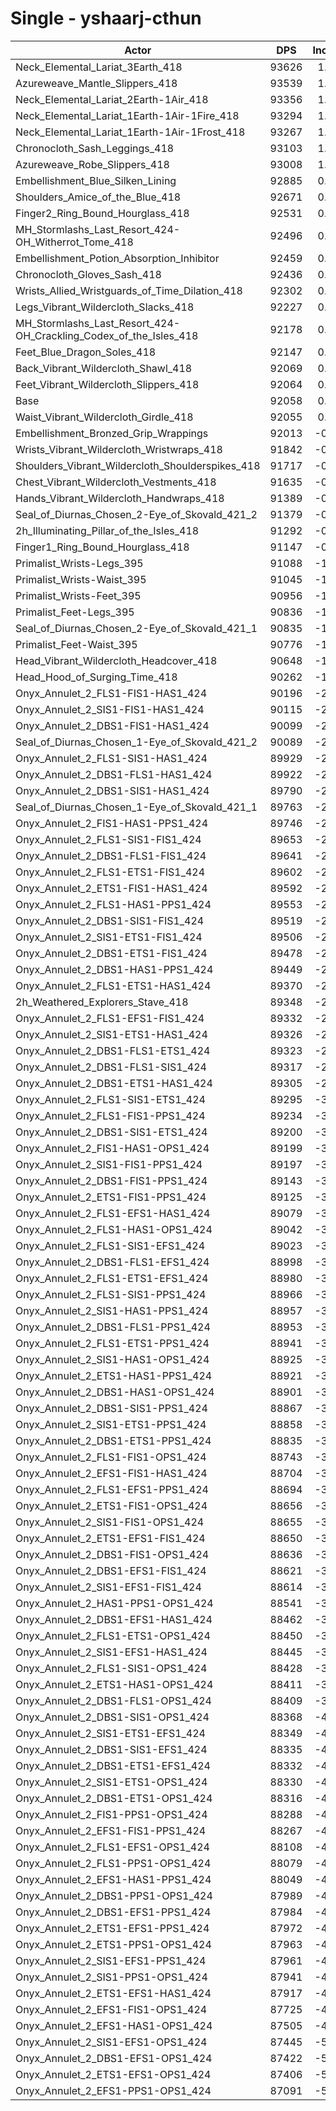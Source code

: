 # Single - yshaarj-cthun
| Actor | DPS | Increase |
|---|:---:|:---:|
|Neck_Elemental_Lariat_3Earth_418|93626|1.70%|
|Azureweave_Mantle_Slippers_418|93539|1.61%|
|Neck_Elemental_Lariat_2Earth-1Air_418|93356|1.41%|
|Neck_Elemental_Lariat_1Earth-1Air-1Fire_418|93294|1.34%|
|Neck_Elemental_Lariat_1Earth-1Air-1Frost_418|93267|1.31%|
|Chronocloth_Sash_Leggings_418|93103|1.14%|
|Azureweave_Robe_Slippers_418|93008|1.03%|
|Embellishment_Blue_Silken_Lining|92885|0.90%|
|Shoulders_Amice_of_the_Blue_418|92671|0.67%|
|Finger2_Ring_Bound_Hourglass_418|92531|0.51%|
|MH_Stormlashs_Last_Resort_424-OH_Witherrot_Tome_418|92496|0.48%|
|Embellishment_Potion_Absorption_Inhibitor|92459|0.44%|
|Chronocloth_Gloves_Sash_418|92436|0.41%|
|Wrists_Allied_Wristguards_of_Time_Dilation_418|92302|0.27%|
|Legs_Vibrant_Wildercloth_Slacks_418|92227|0.18%|
|MH_Stormlashs_Last_Resort_424-OH_Crackling_Codex_of_the_Isles_418|92178|0.13%|
|Feet_Blue_Dragon_Soles_418|92147|0.10%|
|Back_Vibrant_Wildercloth_Shawl_418|92069|0.01%|
|Feet_Vibrant_Wildercloth_Slippers_418|92064|0.01%|
|Base|92058|0.00%|
|Waist_Vibrant_Wildercloth_Girdle_418|92055|0.00%|
|Embellishment_Bronzed_Grip_Wrappings|92013|-0.05%|
|Wrists_Vibrant_Wildercloth_Wristwraps_418|91842|-0.23%|
|Shoulders_Vibrant_Wildercloth_Shoulderspikes_418|91717|-0.37%|
|Chest_Vibrant_Wildercloth_Vestments_418|91635|-0.46%|
|Hands_Vibrant_Wildercloth_Handwraps_418|91389|-0.73%|
|Seal_of_Diurnas_Chosen_2-Eye_of_Skovald_421_2|91379|-0.74%|
|2h_Illuminating_Pillar_of_the_Isles_418|91292|-0.83%|
|Finger1_Ring_Bound_Hourglass_418|91147|-0.99%|
|Primalist_Wrists-Legs_395|91088|-1.05%|
|Primalist_Wrists-Waist_395|91045|-1.10%|
|Primalist_Wrists-Feet_395|90956|-1.20%|
|Primalist_Feet-Legs_395|90836|-1.33%|
|Seal_of_Diurnas_Chosen_2-Eye_of_Skovald_421_1|90835|-1.33%|
|Primalist_Feet-Waist_395|90776|-1.39%|
|Head_Vibrant_Wildercloth_Headcover_418|90648|-1.53%|
|Head_Hood_of_Surging_Time_418|90262|-1.95%|
|Onyx_Annulet_2_FLS1-FIS1-HAS1_424|90196|-2.02%|
|Onyx_Annulet_2_SIS1-FIS1-HAS1_424|90115|-2.11%|
|Onyx_Annulet_2_DBS1-FIS1-HAS1_424|90099|-2.13%|
|Seal_of_Diurnas_Chosen_1-Eye_of_Skovald_421_2|90089|-2.14%|
|Onyx_Annulet_2_FLS1-SIS1-HAS1_424|89929|-2.31%|
|Onyx_Annulet_2_DBS1-FLS1-HAS1_424|89922|-2.32%|
|Onyx_Annulet_2_DBS1-SIS1-HAS1_424|89790|-2.46%|
|Seal_of_Diurnas_Chosen_1-Eye_of_Skovald_421_1|89763|-2.49%|
|Onyx_Annulet_2_FIS1-HAS1-PPS1_424|89746|-2.51%|
|Onyx_Annulet_2_FLS1-SIS1-FIS1_424|89653|-2.61%|
|Onyx_Annulet_2_DBS1-FLS1-FIS1_424|89641|-2.63%|
|Onyx_Annulet_2_FLS1-ETS1-FIS1_424|89602|-2.67%|
|Onyx_Annulet_2_ETS1-FIS1-HAS1_424|89592|-2.68%|
|Onyx_Annulet_2_FLS1-HAS1-PPS1_424|89553|-2.72%|
|Onyx_Annulet_2_DBS1-SIS1-FIS1_424|89519|-2.76%|
|Onyx_Annulet_2_SIS1-ETS1-FIS1_424|89506|-2.77%|
|Onyx_Annulet_2_DBS1-ETS1-FIS1_424|89478|-2.80%|
|Onyx_Annulet_2_DBS1-HAS1-PPS1_424|89449|-2.83%|
|Onyx_Annulet_2_FLS1-ETS1-HAS1_424|89370|-2.92%|
|2h_Weathered_Explorers_Stave_418|89348|-2.94%|
|Onyx_Annulet_2_FLS1-EFS1-FIS1_424|89332|-2.96%|
|Onyx_Annulet_2_SIS1-ETS1-HAS1_424|89326|-2.97%|
|Onyx_Annulet_2_DBS1-FLS1-ETS1_424|89323|-2.97%|
|Onyx_Annulet_2_DBS1-FLS1-SIS1_424|89317|-2.98%|
|Onyx_Annulet_2_DBS1-ETS1-HAS1_424|89305|-2.99%|
|Onyx_Annulet_2_FLS1-SIS1-ETS1_424|89295|-3.00%|
|Onyx_Annulet_2_FLS1-FIS1-PPS1_424|89234|-3.07%|
|Onyx_Annulet_2_DBS1-SIS1-ETS1_424|89200|-3.10%|
|Onyx_Annulet_2_FIS1-HAS1-OPS1_424|89199|-3.11%|
|Onyx_Annulet_2_SIS1-FIS1-PPS1_424|89197|-3.11%|
|Onyx_Annulet_2_DBS1-FIS1-PPS1_424|89143|-3.17%|
|Onyx_Annulet_2_ETS1-FIS1-PPS1_424|89125|-3.19%|
|Onyx_Annulet_2_FLS1-EFS1-HAS1_424|89079|-3.24%|
|Onyx_Annulet_2_FLS1-HAS1-OPS1_424|89042|-3.28%|
|Onyx_Annulet_2_FLS1-SIS1-EFS1_424|89023|-3.30%|
|Onyx_Annulet_2_DBS1-FLS1-EFS1_424|88998|-3.32%|
|Onyx_Annulet_2_FLS1-ETS1-EFS1_424|88980|-3.34%|
|Onyx_Annulet_2_FLS1-SIS1-PPS1_424|88966|-3.36%|
|Onyx_Annulet_2_SIS1-HAS1-PPS1_424|88957|-3.37%|
|Onyx_Annulet_2_DBS1-FLS1-PPS1_424|88953|-3.37%|
|Onyx_Annulet_2_FLS1-ETS1-PPS1_424|88941|-3.39%|
|Onyx_Annulet_2_SIS1-HAS1-OPS1_424|88925|-3.40%|
|Onyx_Annulet_2_ETS1-HAS1-PPS1_424|88921|-3.41%|
|Onyx_Annulet_2_DBS1-HAS1-OPS1_424|88901|-3.43%|
|Onyx_Annulet_2_DBS1-SIS1-PPS1_424|88867|-3.47%|
|Onyx_Annulet_2_SIS1-ETS1-PPS1_424|88858|-3.48%|
|Onyx_Annulet_2_DBS1-ETS1-PPS1_424|88835|-3.50%|
|Onyx_Annulet_2_FLS1-FIS1-OPS1_424|88743|-3.60%|
|Onyx_Annulet_2_EFS1-FIS1-HAS1_424|88704|-3.64%|
|Onyx_Annulet_2_FLS1-EFS1-PPS1_424|88694|-3.65%|
|Onyx_Annulet_2_ETS1-FIS1-OPS1_424|88656|-3.70%|
|Onyx_Annulet_2_SIS1-FIS1-OPS1_424|88655|-3.70%|
|Onyx_Annulet_2_ETS1-EFS1-FIS1_424|88650|-3.70%|
|Onyx_Annulet_2_DBS1-FIS1-OPS1_424|88636|-3.72%|
|Onyx_Annulet_2_DBS1-EFS1-FIS1_424|88621|-3.73%|
|Onyx_Annulet_2_SIS1-EFS1-FIS1_424|88614|-3.74%|
|Onyx_Annulet_2_HAS1-PPS1-OPS1_424|88541|-3.82%|
|Onyx_Annulet_2_DBS1-EFS1-HAS1_424|88462|-3.91%|
|Onyx_Annulet_2_FLS1-ETS1-OPS1_424|88450|-3.92%|
|Onyx_Annulet_2_SIS1-EFS1-HAS1_424|88445|-3.92%|
|Onyx_Annulet_2_FLS1-SIS1-OPS1_424|88428|-3.94%|
|Onyx_Annulet_2_ETS1-HAS1-OPS1_424|88411|-3.96%|
|Onyx_Annulet_2_DBS1-FLS1-OPS1_424|88409|-3.96%|
|Onyx_Annulet_2_DBS1-SIS1-OPS1_424|88368|-4.01%|
|Onyx_Annulet_2_SIS1-ETS1-EFS1_424|88349|-4.03%|
|Onyx_Annulet_2_DBS1-SIS1-EFS1_424|88335|-4.04%|
|Onyx_Annulet_2_DBS1-ETS1-EFS1_424|88332|-4.05%|
|Onyx_Annulet_2_SIS1-ETS1-OPS1_424|88330|-4.05%|
|Onyx_Annulet_2_DBS1-ETS1-OPS1_424|88316|-4.06%|
|Onyx_Annulet_2_FIS1-PPS1-OPS1_424|88288|-4.10%|
|Onyx_Annulet_2_EFS1-FIS1-PPS1_424|88267|-4.12%|
|Onyx_Annulet_2_FLS1-EFS1-OPS1_424|88108|-4.29%|
|Onyx_Annulet_2_FLS1-PPS1-OPS1_424|88079|-4.32%|
|Onyx_Annulet_2_EFS1-HAS1-PPS1_424|88049|-4.36%|
|Onyx_Annulet_2_DBS1-PPS1-OPS1_424|87989|-4.42%|
|Onyx_Annulet_2_DBS1-EFS1-PPS1_424|87984|-4.43%|
|Onyx_Annulet_2_ETS1-EFS1-PPS1_424|87972|-4.44%|
|Onyx_Annulet_2_ETS1-PPS1-OPS1_424|87963|-4.45%|
|Onyx_Annulet_2_SIS1-EFS1-PPS1_424|87961|-4.45%|
|Onyx_Annulet_2_SIS1-PPS1-OPS1_424|87941|-4.47%|
|Onyx_Annulet_2_ETS1-EFS1-HAS1_424|87917|-4.50%|
|Onyx_Annulet_2_EFS1-FIS1-OPS1_424|87725|-4.71%|
|Onyx_Annulet_2_EFS1-HAS1-OPS1_424|87505|-4.95%|
|Onyx_Annulet_2_SIS1-EFS1-OPS1_424|87445|-5.01%|
|Onyx_Annulet_2_DBS1-EFS1-OPS1_424|87422|-5.04%|
|Onyx_Annulet_2_ETS1-EFS1-OPS1_424|87406|-5.05%|
|Onyx_Annulet_2_EFS1-PPS1-OPS1_424|87091|-5.40%|
